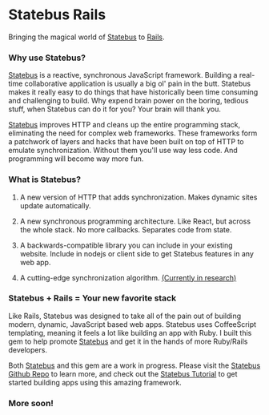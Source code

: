 # Statebus Rails
Bringing the magical world of [Statebus](https://stateb.us) to [Rails](https://rubyonrails.org).

### Why use Statebus?
[Statebus](https://stateb.us) is a reactive, synchronous JavaScript framework. Building a real-time collaborative application is usually a big ol' pain in the butt. Statebus makes it really easy to do things that have historically been time consuming and challenging to build. Why expend brain power on the boring, tedious stuff, when Statebus can do it for you? Your brain will thank you.

[Statebus](https://stateb.us) improves HTTP and cleans up the entire programming stack, eliminating the need for complex web frameworks. These frameworks form a patchwork of layers and hacks that have been built on top of HTTP to emulate synchronization. Without them you'll use way less code. And programming will become way more fun.

### What is Statebus?
1. A new version of HTTP that adds synchronization.
Makes dynamic sites update automatically.

2. A new synchronous programming architecture.
Like React, but across the whole stack. No more callbacks. Separates code from state.

3. A backwards-compatible library you can include in your existing website.
Include in nodejs or client side to get Statebus features in any web app.

4. A cutting-edge synchronization algorithm.
[(Currently in research)](https://stateb.us/universal-sync)

### Statebus + Rails = Your new favorite stack
Like Rails, Statebus was designed to take all of the pain out of building modern, dynamic, JavaScript based web apps. Statebus uses CoffeeScript templating, meaning it feels a lot like building an app with Ruby. I built this gem to help promote [Statebus](https://stateb.us) and get it in the hands of more Ruby/Rails developers.

Both [Statebus](https://stateb.us) and this gem are a work in progress. Please visit the [Statebus Github Repo](https://github.com/invisible-college/statebus) to learn more, and check out the [Statebus Tutorial](https://stateb.us/tutorial) to get started building apps using this amazing framework.

### More soon!
